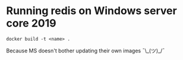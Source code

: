 # Running redis on Windows server core 2019

`docker build -t <name> .`

Because MS doesn't bother updating their own images ¯\\\_(ツ)\_/¯

